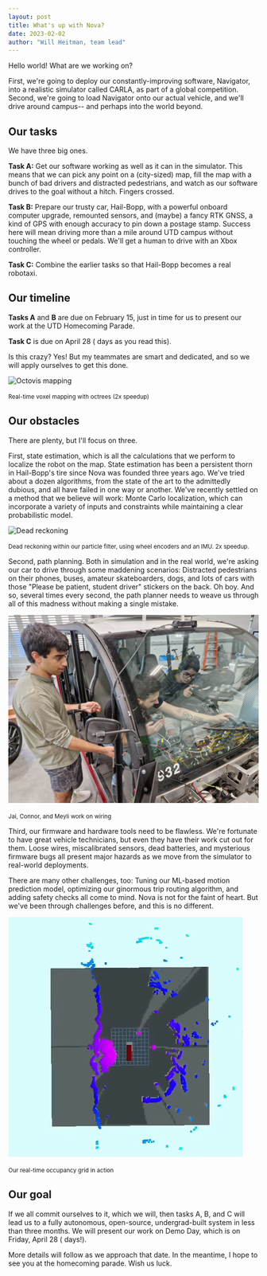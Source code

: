 ```yaml
---
layout: post
title: What's up with Nova?
date: 2023-02-02
author: "Will Heitman, team lead"
---
```


Hello world! What are we working on?

First, we're going to deploy our constantly-improving software, Navigator, into a realistic simulator called CARLA, as part of a global competition. Second, we're going to load Navigator onto our actual vehicle, and we'll drive around campus-- and perhaps into the world beyond.

## Our tasks

We have three big ones.

**Task A:** Get our software working as well as it can in the simulator. This means that we can pick any point on a (city-sized) map, fill the map with a bunch of bad drivers and distracted pedestrians, and watch as our software drives to the goal without a hitch. Fingers crossed.

**Task B:** Prepare our trusty car, Hail-Bopp, with a powerful onboard computer upgrade, remounted sensors, and (maybe) a fancy RTK GNSS, a kind of GPS with enough accuracy to pin down a postage stamp. Success here will mean driving more than a mile around UTD campus without touching the wheel or pedals. We'll get a human to drive with an Xbox controller.

**Task C:** Combine the earlier tasks so that Hail-Bopp becomes a real robotaxi.



## Our timeline

**Tasks A** and **B** are due on February 15, just in time for us to present our work at the UTD Homecoming Parade.

**Task C** is due on April 28 (<span id="demo-countdown"></span> days as you read this).

Is this crazy? Yes! But my teammates are smart and dedicated, and so we will apply ourselves to get this done.

![Octovis mapping](/assets/res/22-02-02-octovis-mapping.gif)

<small>Real-time voxel mapping with octrees (2x speedup)</small>

## Our obstacles

There are plenty, but I'll focus on three.

First, state estimation, which is all the calculations that we perform to localize the robot on the map. State estimation has been a persistent thorn in Hail-Bopp's tire since Nova was founded three years ago. We've tried about a dozen algorithms, from the state of the art to the admittedly dubious, and all have failed in one way or another. We've recently settled on a method that we believe will work: Monte Carlo localization, which can incorporate a variety of inputs and constraints while maintaining a clear probabilistic model.

![Dead reckoning](/assets/res/22-02-02-dead-reckoning.gif)

<small>Dead reckoning within our particle filter, using wheel encoders and an IMU. 2x speedup.</small>

Second, path planning. Both in simulation and in the real world, we're asking our car to drive through some maddening scenarios: Distracted pedestrians on their phones, buses, amateur skateboarders, dogs, and lots of cars with those "Please be patient, student driver" stickers on the back. Oh boy. And so, several times every second, the path planner needs to weave us through all of this madness without making a single mistake.

![Jai, Meyli, and Connor](/assets/res/22-02-02-Jai-Meyli-Connor.jpg)

<small>Jai, Connor, and Meyli work on wiring</small>

Third, our firmware and hardware tools need to be flawless. We're fortunate to have great vehicle technicians, but even they have their work cut out for them. Loose wires, miscalibrated sensors, dead batteries, and mysterious firmware bugs all present major hazards as we move from the simulator to real-world deployments.

There are many other challenges, too: Tuning our ML-based motion prediction model, optimizing our ginormous trip routing algorithm, and adding safety checks all come to mind. Nova is not for the faint of heart. But we've been through challenges before, and this is no different.

![Our real-time occupancy grid](/assets/res/22-02-02-SOG.gif)

<small>Our real-time occupancy grid in action</small>

## Our goal

If we all commit ourselves to it, which we will, then tasks A, B, and C will lead us to a fully autonomous, open-source, undergrad-built system in less than three months. We will present our work on Demo Day, which is on Friday, April 28 (<span id="demo-countdown2"></span> days!).

More details will follow as we approach that date. In the meantime, I hope to see you at the homecoming parade. Wish us luck.

<script>
var deadline = new Date("April 28, 2023").getTime();

var now = new Date().getTime();
var t = deadline - now;
var days = Math.floor(t / (1000 * 60 * 60 * 24));

document.getElementById("demo-countdown").innerHTML = days;

document.getElementById("demo-countdown2").innerHTML = days;
</script>